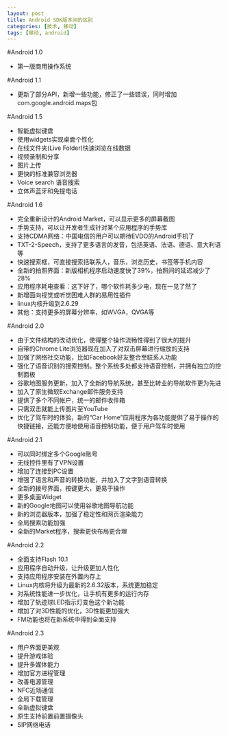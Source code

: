 ```yaml
---
layout: post
title: Android SDK版本间的区别
categories: [技术, 移动]
tags: [移动, android]
---
```


#Android 1.0

*  第一版商用操作系统

#Android 1.1 

*  更新了部分API，新增一些功能，修正了一些错误，同时增加com.google.android.maps包

#Android 1.5

*  智能虚拟键盘
*  使用widgets实现桌面个性化
*  在线文件夹(Live Folder)快速浏览在线数据
*  视频录制和分享
*  图片上传
*  更快的标准兼容浏览器
*  Voice search 语音搜索
*  立体声蓝牙和免提电话

#Android 1.6

*  完全重新设计的Android Market，可以显示更多的屏幕截图
*  手势支持，可以让开发者生成针对某个应用程序的手势库
*  支持CDMA网络：中国电信的用户可以期待EVDO的Android手机了
*  TXT-2-Speech，支持了更多语言的发音，包括英语、法语、德语、意大利语等
*  快速搜索框，可直接搜索括联系人，音乐，浏览历史，书签等手机内容
*  全新的拍照界面：新版相机程序启动速度快了39%，拍照间的延迟减少了28%
*  应用程序耗电查看：这下好了，哪个软件耗多少电，现在一见了然了
*  新增面向视觉或听觉困难人群的易用性插件
*  linux内核升级到2.6.29
*  其他：支持更多的屏幕分辨率，如WVGA，QVGA等

#Android 2.0

*  由于文件结构的改动优化，使得整个操作流畅性得到了很大的提升
*  自带的Chrome Lite浏览器现在加入了对双击屏幕进行缩放的支持
*  加强了网络社交功能，比如Facebook好友整合至联系人功能
*  强化了语音识别的搜索控制。整个系统多处都支持语音控制，并拥有独立的控制面板
*  谷歌地图服务更新，加入了全新的导航系统，甚至比转业的导航软件更为先进
*  加入了原生微软Exchange邮件服务支持
*  提供了多个不同帐户，统一的邮件收件箱
*  只需双击就能上传图片至YouTube
*  优化了驾车时的体验，新的“Car Home”应用程序为各功能提供了易于操作的快捷链接，还能方便地使用语音控制功能，便于用户驾车时使用

#Android 2.1

*  可以同时绑定多个Google账号
*  无线控件里有了VPN设置
*  增加了连接到PC设置
*  增强了语言和声音的转换功能，并加入了文字到语音转换
*  全新的拨号界面，按键更大，更易于操作
*  更多桌面Widget
*  新的Google地图可以使用谷歌地图导航功能
*  新的浏览器版本，加强了稳定性和网页渲染能力
*  全局搜索功能加强
*  全新的Market程序，搜索更快布局更合理

#Android 2.2

*  全面支持Flash 10.1
*  应用程序自动升级，让升级更加人性化
*  支持应用程序安装在外置内存上
*  Linux内核将升级为最新的2.6.32版本，系统更加稳定
*  对系统性能进一步优化，让手机有更多的运行内存
*  增加了轨迹球LED指示灯变色这个新功能
*  增加了对3D性能的优化，3D性能更加强大
*  FM功能也将在新系统中得到全面支持

#Android 2.3

*  用户界面更美观
*  提升游戏体验
*  提升多媒体能力
*  增加官方进程管理
*  改善电源管理
*  NFC近场通信
*  全局下载管理
*  全新虚拟键盘
*  原生支持前置前置摄像头
*  SIP网络电话